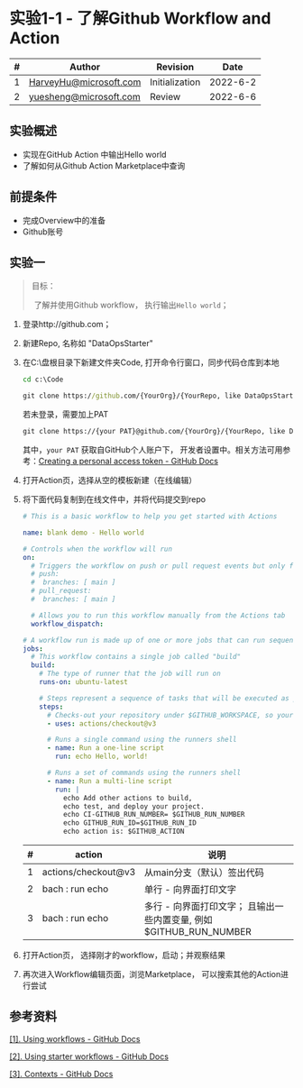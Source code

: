 # 实验1-1 - 了解Github Workflow and Action 

| #    | Author                 | Revision       | Date     |
| ---- | ---------------------- | -------------- | -------- |
| 1    | HarveyHu@microsoft.com | Initialization | 2022-6-2 |
| 2    | yuesheng@microsoft.com |     Review     | 2022-6-6 |




## 实验概述

* 实现在GitHub Action 中输出Hello world
* 了解如何从Github Action Marketplace中查询




## 前提条件

- 完成Overview中的准备
- Github账号



## 实验一

>目标：
>
>​	了解并使用Github workflow， 执行输出`Hello world`；

1. 登录http://github.com；

2. 新建Repo, 名称如 "DataOpsStarter"

3. 在C:\盘根目录下新建文件夹Code, 打开命令行窗口，同步代码仓库到本地

    ~~~cmd
    cd c:\Code

    git clone https://github.com/{YourOrg}/{YourRepo, like DataOpsStarter}
    ~~~

    若未登录，需要加上PAT

    ~~~cmd
    git clone https://{your PAT}@github.com/{YourOrg}/{YourRepo, like DataOpsStarter}
    ~~~

    其中，`your PAT` 获取自GitHub个人账户下， 开发者设置中。相关方法可用参考：[Creating a personal access token - GitHub Docs](https://docs.github.com/en/authentication/keeping-your-account-and-data-secure/creating-a-personal-access-token)

4. 打开Action页，选择从空的模板新建（在线编辑）

5. 将下面代码复制到在线文件中，并将代码提交到repo

    ~~~yml
    # This is a basic workflow to help you get started with Actions

    name: blank demo - Hello world

    # Controls when the workflow will run
    on:
      # Triggers the workflow on push or pull request events but only for the main branch
      # push:
      #  branches: [ main ]
      # pull_request:
      #  branches: [ main ]

      # Allows you to run this workflow manually from the Actions tab
      workflow_dispatch:

    # A workflow run is made up of one or more jobs that can run sequentially or in parallel
    jobs:
      # This workflow contains a single job called "build"
      build:
        # The type of runner that the job will run on
        runs-on: ubuntu-latest

        # Steps represent a sequence of tasks that will be executed as part of the job
        steps:
          # Checks-out your repository under $GITHUB_WORKSPACE, so your job can access it
          - uses: actions/checkout@v3

          # Runs a single command using the runners shell
          - name: Run a one-line script
            run: echo Hello, world! 

          # Runs a set of commands using the runners shell
          - name: Run a multi-line script
            run: |
              echo Add other actions to build,
              echo test, and deploy your project.
              echo CI-GITHUB_RUN_NUMBER= $GITHUB_RUN_NUMBER
              echo GITHUB_RUN_ID=$GITHUB_RUN_ID 
              echo action is: $GITHUB_ACTION

    ~~~



    | #    | action              | 说明                                                         |
    | ---- | ------------------- | ------------------------------------------------------------ |
    | 1    | actions/checkout@v3 | 从main分支（默认）签出代码                                   |
    | 2    | bach : run echo     | 单行 - 向界面打印文字                                        |
    | 3    | bach : run echo     | 多行 - 向界面打印文字； 且输出一些内置变量, 例如$GITHUB_RUN_NUMBER |


7. 打开Action页， 选择刚才的workflow，启动；并观察结果

8. 再次进入Workflow编辑页面，浏览Marketplace， 可以搜索其他的Action进行尝试

## 参考资料

[[1]. Using workflows - GitHub Docs](https://docs.github.com/en/actions/using-workflows)

[[2]. Using starter workflows - GitHub Docs](https://docs.github.com/en/actions/using-workflows/using-starter-workflows)

[[3]. Contexts - GitHub Docs](https://docs.github.com/en/actions/learn-github-actions/contexts)
